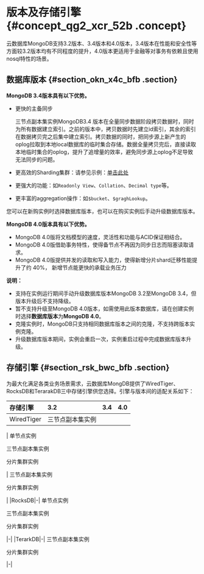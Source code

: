 # 版本及存储引擎 {#concept_qg2_xcr_52b .concept}

云数据库MongoDB支持3.2版本、3.4版本和4.0版本，3.4版本在性能和安全性等方面较3.2版本均有不同程度的提升，4.0版本更适用于金融等对事务有依赖且使用nosql特性的场景。

## 数据库版本 {#section_okn_x4c_bfb .section}

**MongoDB 3.4版本具有以下优势。**

-   更快的主备同步

    三节点副本集实例MongoDB3.4 版本在全量同步数据阶段拷贝数据时，同时为所有数据建立索引。之前的版本中，拷贝数据时先建立id索引，其余的索引在数据拷贝完之后集中建立索引。拷贝数据的同时，把同步源上新产生的oplog拉取到本地local数据库的临时集合存储。数据全量拷贝完后，直接读取本地临时集合的oplog，提升了追增量的效率，避免同步源上oplog不足导致无法同步的问题。

-   更高效的Sharding集群：请参见示例：[单击此处](http://www.mongoing.com/archives/3889?spm=a2c4e.11153940.blogcont231377.18.4e827b68xpw2P0)

-   更强大的功能：如`Readonly View`、`Collation`、`Decimal type`等。

-   更丰富的aggregation操作：如`$bucket`、`$graghLookup`。


您可以在新购实例时选择数据库版本，也可以在购买实例后手动升级数据库版本。

**MongoDB 4.0版本具有以下优势。**

-   MongoDB 4.0版将文档模型的速度，灵活性和功能与ACID保证相结合。
-   MongoDB 4.0版借助事务特性，使得备节点不再因为同步日志而阻塞读取请求。
-   MongoDB 4.0版提供并发的读取和写入能力，使得新增分片shard迁移性能提升了约 40%， 新增节点能更快的承载业务压力

**说明：** 

-   支持在实例运行期间手动升级数据库版本MongoDB 3.2至MongoDB 3.4，但版本升级后不支持降级。
-   暂不支持升级至MongoDB 4.0版本，如需使用此版本数据库，请在创建实例时选择**数据库版本**为**MongoDB 4.0**。
-   克隆实例时，MongoDB只支持相同数据库版本之间的克隆，不支持跨版本实例克隆。
-   升级数据库版本期间，实例会重启一次，实例重启过程中完成数据库版本升级。

## 存储引擎 {#section_rsk_bwc_bfb .section}

为最大化满足各类业务场景需求，云数据库MongDB提供了WiredTiger、RocksDB和TerarakDB三中存储引擎供您选择。引擎与版本间的适配关系如下：

|存储引擎|3.2|3.4|4.0|
|:---|:--|:--|:--|
|WiredTiger| 三节点副本集实例

 | 单节点实例

 三节点副本集实例

 分片集群实例

 | 三节点副本集实例

 分片集群实例

 |
|RocksDB|-| 单节点实例

 三节点副本集实例

 分片集群实例

 |-|
|TerarkDB|-| 三节点副本集实例

 分片集群实例

 |-|

